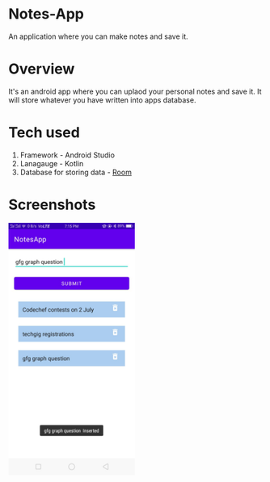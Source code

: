 # Notes-App
An application where you can make notes and save it.

# Overview
It's an android app where you can uplaod your personal notes and save it. It will store whatever you have written into apps database.

# Tech used
1. Framework - Android Studio
2. Lanagauge - Kotlin
3. Database for storing data - [Room](https://developer.android.com/training/data-storage/room)

# Screenshots
<img src="https://github.com/Vishnu-Murti-Pandey/Notes-App/blob/master/Screenshots/MainActivityScreenshot.jpeg" width="250">
